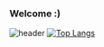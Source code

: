 ### Welcome :)
![header](https://capsule-render.vercel.app/api?type=wave&color=auto&height=100&section=header)
[![Top Langs](https://github-readme-stats.vercel.app/api/top-langs/?username=isoo127)](https://github.com/anuraghazra/github-readme-stats)

<!--
**pobida/pobida** is a ✨ _special_ ✨ repository because its `README.md` (this file) appears on your GitHub profile.

Here are some ideas to get you started:

- 🔭 I’m currently working on ...
- 🌱 I’m currently learning ...
- 👯 I’m looking to collaborate on ...
- 🤔 I’m looking for help with ...
- 💬 Ask me about ...
- 📫 How to reach me: ...
- 😄 Pronouns: ...
- ⚡ Fun fact: ...
-->
